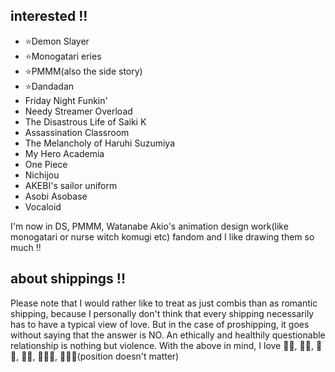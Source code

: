 ## interested !!
- ⭐Demon Slayer
- ⭐Monogatari eries
- ⭐️PMMM(also the side story)
- ⭐️Dandadan
- Friday Night Funkin'
- Needy Streamer Overload
- The Disastrous Life of Saiki K
- Assassination Classroom
- The Melancholy of Haruhi Suzumiya
- My Hero Academia
- One Piece
- Nichijou
- AKEBI's sailor uniform
- Asobi Asobase
- Vocaloid

I'm now in DS, PMMM, Watanabe Akio's animation design work(like monogatari or nurse witch komugi etc) fandom and I like drawing them so much !!

## about shippings !!
Please note that I would rather like to treat as just combis than as romantic shipping, because I personally don't think that every shipping necessarily has to have a typical view of love.
But in the case of proshipping, it goes without saying that the answer is NO. An ethically and healthily questionable relationship is nothing but violence.
With the above in mind, I love 🍃🌊, 🍃🐍, 🍃🍡, 🦋🍡, 🍃🐍🍡, 🍃🐍🌊(position doesn't matter) 
